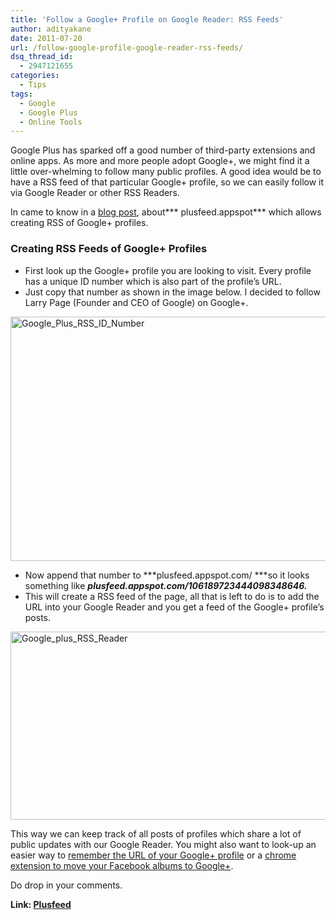 ```yaml
---
title: 'Follow a Google+ Profile on Google Reader: RSS Feeds'
author: adityakane
date: 2011-07-20
url: /follow-google-profile-google-reader-rss-feeds/
dsq_thread_id:
  - 2947121655
categories:
  - Tips
tags:
  - Google
  - Google Plus
  - Online Tools
---
```

Google Plus has sparked off a good number of third-party extensions and online apps. As more and more people adopt Google+, we might find it a little over-whelming to follow many public profiles. A good idea would be to have a RSS feed of that particular Google+ profile, so we can easily follow it via Google Reader or other RSS Readers.

In came to know in a <a href="http://www.nirmaltv.com/2011/07/14/how-to-create-an-rss-feed-for-a-google-profile/" onclick="_gaq.push(['_trackEvent', 'outbound-article', 'http://www.nirmaltv.com/2011/07/14/how-to-create-an-rss-feed-for-a-google-profile/', 'blog post']);" >blog post</a>, about*** plusfeed.appspot*** which allows creating RSS of Google+ profiles.

### Creating RSS Feeds of Google+ Profiles

  * First look up the Google+ profile you are looking to visit. Every profile has a unique ID number which is also part of the profile’s URL.
  * Just copy that number as shown in the image below. I decided to follow Larry Page (Founder and CEO of Google) on Google+.

[<img class="wp-image-52680" style="padding-left: 0px;padding-right: 0px;padding-top: 0px;border: 0px" src="http://cdn.devilsworkshop.org/files/2011/07/Google_Plus_RSS_ID_Number_thumb.png" alt="Google_Plus_RSS_ID_Number" width="570" height="391" border="0" />][1]

  * Now append that number to ***plusfeed.appspot.com/ ***so it looks something like ***plusfeed.appspot.com/106189723444098348646.***
  * This will create a RSS feed of the page, all that is left to do is to add the URL into your Google Reader and you get a feed of the Google+ profile’s posts.

[<img style="padding-left: 0px;padding-right: 0px;padding-top: 0px;border: 0px" src="http://cdn.devilsworkshop.org/files/2011/07/Google_plus_RSS_Reader_thumb.png" alt="Google_plus_RSS_Reader" width="570" height="301" border="0" />][2]

This way we can keep track of all posts of profiles which share a lot of public updates with our Google Reader. You might also want to look-up an easier way to [remember the URL of your Google+ profile][3] or a [chrome extension to move your Facebook albums to Google+][4].

Do drop in your comments.

**Link: <a href="http://plusfeed.appspot.com/" onclick="_gaq.push(['_trackEvent', 'outbound-article', 'http://plusfeed.appspot.com/', 'Plusfeed']);" >Plusfeed</a>**

 [1]: http://cdn.devilsworkshop.org/files/2011/07/Google_Plus_RSS_ID_Number.png
 [2]: http://cdn.devilsworkshop.org/files/2011/07/Google_plus_RSS_Reader.png
 [3]: http://devilsworkshop.org/create-easy-remember-short-url-google-profile/
 [4]: http://devilsworkshop.org/move-photos-facebook-albums-picasa-chrome-extension/
